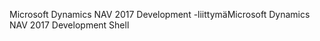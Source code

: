 <span data-ttu-id="505ba-101">Microsoft Dynamics NAV 2017 Development -liittymä</span><span class="sxs-lookup"><span data-stu-id="505ba-101">Microsoft Dynamics NAV 2017 Development Shell</span></span>